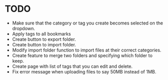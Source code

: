 # TODO

- Make sure that the category or tag you create becomes selected on the dropdown.
- Apply tags to all bookmarks
- Create button to export folder.
- Create button to import folder.
- Modify import folder function to import files at their correct categories.
- Create feature to merge two folders and specifying which folder to keep.
- Create page with list of tags that you can edit and delete.
- Fix error message when uploading files to say 50MB instead of 1MB.